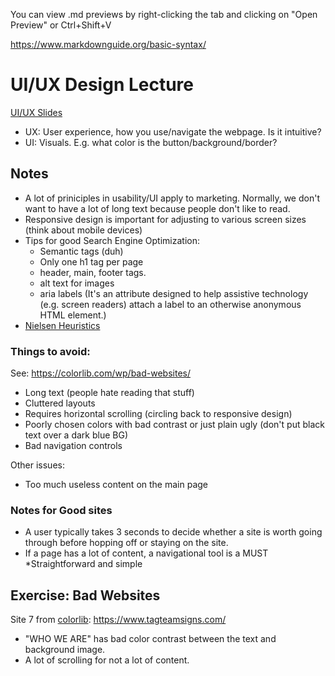 You can view .md previews by right-clicking the tab and clicking on "Open Preview" or Ctrl+Shift+V

https://www.markdownguide.org/basic-syntax/
# UI/UX Design Lecture
[UI/UX Slides](https://docs.google.com/presentation/d/1uNc3Vg6YJ3q50268kGEPBhIHSbDHmQBiTJEyppx6aT0/edit#slide=id.p)
* UX: User experience, how you use/navigate the webpage. Is it intuitive?
* UI: Visuals. E.g. what color is the button/background/border?
## Notes
* A lot of priniciples in usability/UI apply to marketing. Normally, we don't want to have a lot of long text because people don't like to read.
* Responsive design is important for adjusting to various screen sizes (think about mobile devices)
* Tips for good Search Engine Optimization:
  * Semantic tags (duh)
  * Only one h1 tag per page
  * header, main, footer tags.
  * alt text for images
  * aria labels (It's an attribute designed to help assistive technology (e.g. screen readers) attach a label to an otherwise anonymous HTML element.)
* [Nielsen Heuristics](https://www.nngroup.com/articles/ten-usability-heuristics/)

### Things to avoid:
See: https://colorlib.com/wp/bad-websites/
* Long text (people hate reading that stuff)
* Cluttered layouts
* Requires horizontal scrolling (circling back to responsive design)
* Poorly chosen colors with bad contrast or just plain ugly (don't put black text over a dark blue BG)
* Bad navigation controls

Other issues:

* Too much useless content on the main page

### Notes for Good sites
* A user typically takes 3 seconds to decide whether a site is worth going through before hopping off or staying on the site.
* If a page has a lot of content, a navigational tool is a MUST
*Straightforward and simple
## Exercise: Bad Websites
Site 7 from [colorlib](https://colorlib.com/wp/bad-websites/): https://www.tagteamsigns.com/
* "WHO WE ARE" has bad color contrast between the text and background image.
* A lot of scrolling for not a lot of content.